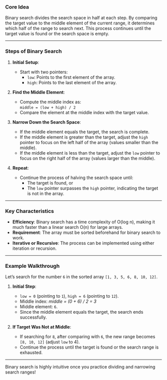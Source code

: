 ### **Core Idea**
Binary search divides the search space in half at each step. By comparing the target value to the middle element of the current range, it determines which half of the range to search next. This process continues until the target value is found or the search space is empty.

---

### **Steps of Binary Search**

1. **Initial Setup**:
   - Start with two pointers: 
     - `low`: Points to the first element of the array.
     - `high`: Points to the last element of the array.

2. **Find the Middle Element**:
   - Compute the middle index as:  
     `middle = (low + high) / 2` 
   - Compare the element at the middle index with the target value.

3. **Narrow Down the Search Space**:
   - If the middle element equals the target, the search is complete.
   - If the middle element is greater than the target, adjust the `high` pointer to focus on the left half of the array (values smaller than the middle).
   - If the middle element is less than the target, adjust the `low` pointer to focus on the right half of the array (values larger than the middle).

4. **Repeat**:
   - Continue the process of halving the search space until:
     - The target is found, or
     - The `low` pointer surpasses the `high` pointer, indicating the target is not in the array.

---

### **Key Characteristics**
- **Efficiency**: Binary search has a time complexity of O(log n), making it much faster than a linear search O(n) for large arrays.
- **Requirement**: The array must be sorted beforehand for binary search to work.
- **Iterative or Recursive**: The process can be implemented using either iteration or recursion.

---

### **Example Walkthrough**
Let’s search for the number `6` in the sorted array `[1, 3, 5, 6, 8, 10, 12]`.

1. **Initial Step**:
   - `low = 0` (pointing to `1`), `high = 6` (pointing to `12`).
   - Middle index: *middle = (0 + 6) / 2 = 3*
   - Middle element: `6`.
   - Since the middle element equals the target, the search ends successfully.

2. **If Target Was Not at Middle**:
   - If searching for `8`, after comparing with `6`, the new range becomes `[8, 10, 12]` (adjust `low` to 4).
   - Continue the process until the target is found or the search range is exhausted.

---

Binary search is highly intuitive once you practice dividing and narrowing search ranges!